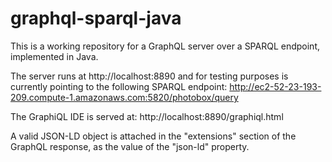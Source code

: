 # graphql-sparql-java
This is a working repository for a GraphQL server over a SPARQL endpoint, implemented in Java.

The server runs at http://localhost:8890 and for testing purposes is currently pointing to the following SPARQL endpoint: 
http://ec2-52-23-193-209.compute-1.amazonaws.com:5820/photobox/query

The GraphiQL IDE is served at: http://localhost:8890/graphiql.html



A valid JSON-LD object is attached in the "extensions" section of the GraphQL response, as the value of the "json-ld" property. 



